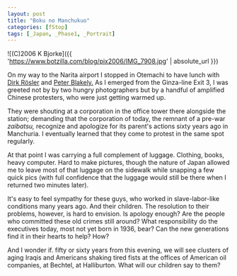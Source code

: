 ```yaml
---
layout: post
title: "Boku no Manchukuo"
categories: [fStop]
tags: [_Japan, _Phase1, _Portrait]
---
```



![(C)2006 K Bjorke]({{ 'https://www.botzilla.com/blog/pix2006/IMG_7908.jpg' | absolute_url }})


On my way to the Narita airport I stopped in Otemachi to have lunch with <a href="http://www.unicircuits.com/">Dirk R&ouml;sler</a> and <a href="http://www.peterblakely.com/">Peter Blakely.</a> As I emerged from the Ginza-line Exit 3, I was greeted not by by two hungry photographers but by a handful of amplified Chinese protesters, who were just getting warmed up.


<!--more-->
They were shouting at a corporation in the office tower there alongside the station; demanding that the corporation of today, the remnant of a pre-war <i>zaibatsu,</i> recognize and apologize for its parent's actions sixty years ago in Manchuria. I eventually learned that they come to protest in the same spot regularly.

At that point I was carrying a full complement of luggage. Clothing, books, heavy computer. Hard to make pictures, though the nature of Japan allowed me to leave most of that luggage on the sidewalk while snapping a few quick pics (with full confidence that the luggage would still be there when I returned two minutes later).

It's easy to feel sympathy for these guys, who worked in slave-labor-like conditions many years ago. And their children. The resolution to their problems, however, is hard to envision. Is apology enough? Are the people who committed these old crimes still around? What responsibility do the executives today, most not yet born in 1936, bear? Can the new generations find it in their hearts to help? How?

And I wonder if. fifty or sixty years from this evening, we will see clusters of aging Iraqis and Americans shaking tired fists at the offices of American oil companies, at Bechtel, at Halliburton. What will our children say to them?

